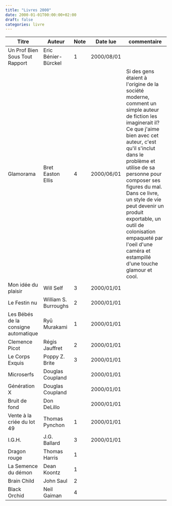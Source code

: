 ```yaml
---
title: "Livres 2000"
date: 2000-01-01T00:00:00+02:00
draft: false
categories: livre
---
```


| Titre      | Auteur | Note | Date lue |commentaire|
| ----------- | ----------- | ----------- | ----------- |----------- |
| Un Prof Bien Sous Tout Rapport|Eric Bénier-Bürckel	|1	|2000/08/01|
| Glamorama	|Bret Easton Ellis	|4	|2000/06/01|Si des gens étaient à l'origine de la société moderne, comment un simple auteur de fiction les imaginerait il? Ce que j'aime bien avec cet auteur, c'est qu'il s'inclut dans le problème et utilise de sa personne pour composer ses figures du mal. Dans ce livre, un style de vie peut devenir un produit exportable, un outil de colonisation empaqueté par l'oeil d'une caméra et estampillé d'une touche glamour et cool.|
| Mon idée du plaisir	|Will Self	|3	|2000/01/01|
| Le Festin nu	|William S. Burroughs	|2	|2000/01/01|
| Les Bébés de la consigne automatique	|Ryū Murakami	|1	|2000/01/01|
| Clemence Picot	|Régis Jauffret	|2	|2000/01/01|
| Le Corps Exquis	|Poppy Z. Brite	|3	|2000/01/01|
| Microserfs	|Douglas Coupland	|	|2000/01/01|
| Génération X	|Douglas Coupland	|	|2000/01/01|
| Bruit de fond	|Don DeLillo	|	|2000/01/01|
| Vente à la criée du lot 49	|Thomas Pynchon	|1	|2000/01/01|
| I.G.H.	|J.G. Ballard	|3	|2000/01/01|
|Dragon rouge	|Thomas  Harris	|1		||
|La Semence du démon	|Dean Koontz	|1||
|Brain Child	|John Saul	|2||
|Black Orchid	|Neil Gaiman	|4||